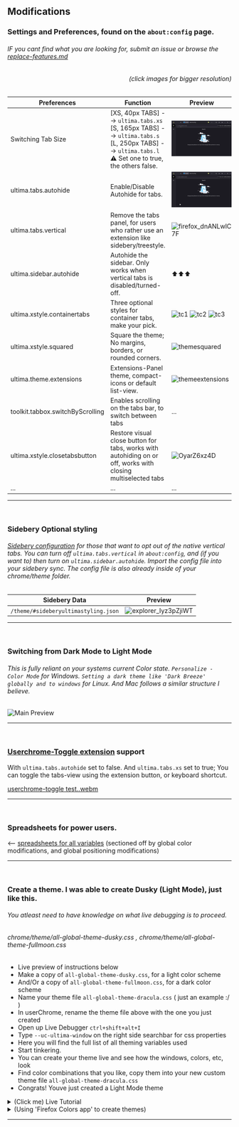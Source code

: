 ## Modifications

### Settings and Preferences, found on the `about:config` page.

###### IF you cant find what you are looking for, submit an issue or browse the [replace-features.md](replace-features.md)

###### <p align="right">(click images for bigger resolution)</p>

| Preferences          | Function            | Preview             |
|----------------------------------|---------------------|---------------------|
| Switching Tab Size               | [XS, 40px TABS] --> `ultima.tabs.xs` <br> [S, 165px TABS] --> `ultima.tabs.s` <br> [L, 250px TABS] --> `ultima.tabs.l` <br> :warning: Set one to true, the others false. | ![tabsizechange](preview/tabsizechange.gif) |
| ultima.tabs.autohide             | Enable/Disable Autohide for tabs. | ![tabsize](preview/autohideon.gif) |
| ultima.tabs.vertical             | Remove the tabs panel, for users who rather use an extension like sidebery/treestyle. | ![firefox_dnANLwlC7F](https://github.com/soulhotel/FF-ULTIMA/assets/155501797/fd1153a0-95ef-4490-a929-92e0de632804) |
| ultima.sidebar.autohide          | Autohide the sidebar. Only works when vertical tabs is disabled/turned-off. | ⬆⬆⬆ |
| ultima.xstyle.containertabs      | Three optional styles for container tabs, make your pick. | ![tc1](https://github.com/soulhotel/FF-ULTIMA/assets/155501797/6b867554-6e9c-41a3-9c96-9ebc14d15b42) ![tc2](https://github.com/soulhotel/FF-ULTIMA/assets/155501797/15fb335d-e9fa-402e-83a9-0ddd67581f94) ![tc3](https://github.com/soulhotel/FF-ULTIMA/assets/155501797/afda38b4-5c4b-4093-b98f-63c138af2023) |
| ultima.xstyle.squared            | Square the theme; No margins, borders, or rounded corners. | ![themesquared](https://github.com/soulhotel/FF-ULTIMA/assets/155501797/ba858526-3178-462c-9bf0-4be3e4bc9ab0) |
| ultima.theme.extensions          | Extensions-Panel theme, compact-icons or default list-view. | ![themeextensions](https://github.com/soulhotel/FF-ULTIMA/assets/155501797/b81bce27-5927-4a0d-9bd5-e970477458d9) |
| toolkit.tabbox.switchByScrolling | Enables scrolling on the tabs bar, to switch between tabs | ... |
| ultima.xstyle.closetabsbutton    | Restore visual close button for tabs, works with autohiding on or off, works with closing multiselected tabs | ![OyarZ6xz4D](https://github.com/soulhotel/FF-ULTIMA/assets/155501797/1c190448-7502-435d-a27e-86f7a96364f3) |
| ... | ... | ... |

---
<br>

### Sidebery Optional styling

###### [Sidebery configuration](https://github.com/soulhotel/FF-ULTIMA/blob/main/theme/%23sideberyultimastyling.json) for those that want to opt out of the native vertical tabs. You can turn off `ultima.tabs.vertical` in `about:config`, and (if you want to) then turn on `ultima.sidebar.autohide`. Import the config file into your sidebery sync. The config file is also already inside of your chrome/theme folder.

| Sidebery Data                            | Preview                      |
|------------------------------------------|------------------------------|
| `/theme/#sideberyultimastyling.json` | ![explorer_Iyz3pZjiWT](https://github.com/soulhotel/FF-ULTIMA/assets/155501797/0b73c1d5-7c41-464c-b6a2-839d8485dfdc) |

---
<br>

### Switching from Dark Mode to Light Mode

###### This is fully reliant on your systems current Color state. `Personalize - Color Mode` for Windows. `Setting a dark theme like 'Dark Breeze' globally and to windows` for Linux. And Mac follows a similar structure I believe.

![Main Preview](preview/prev1.gif)

---
<br>

### [Userchrome-Toggle extension](https://addons.mozilla.org/en-US/firefox/addon/userchrome-toggle/) support
With `ultima.tabs.autohide` set to false. And `ultima.tabs.xs` set to true; You can toggle the tabs-view using the extension button, or keyboard shortcut.

[userchrome-toggle test..webm](https://github.com/soulhotel/FF-ULTIMA/assets/44523955/252b3bae-f1c8-41ad-afa7-1e67d7f441cb)

---
<br>

### Spreadsheets for power users.
<-- [spreadsheets for all variables](https://github.com/soulhotel/FF-ULTIMA/blob/main/doc/spreadsheet-all-ultima-variables.md) (sectioned off by global color modifications, and global positioning modifications)

---
<br>

### Create a theme. I was able to create Dusky (Light Mode), just like this.
###### You atleast need to have knowledge on what live debugging is to proceed.
###### chrome/theme/all-global-theme-dusky.css , chrome/theme/all-global-theme-fullmoon.css

- Live preview of instructions below
- Make a copy of `all-global-theme-dusky.css`, for a light color scheme
- And/Or a copy of `all-global-theme-fullmoon.css`, for a dark color scheme
- Name your theme file `all-global-theme-dracula.css` ( just an example :/ )
- In userChrome, rename the theme file above with the one you just created
- Open up Live Debugger `ctrl+shift+alt+I`
- Type `--uc-ultima-window` on the right side searchbar for css properties
- Here you will find the full list of all theming variables used
- Start tinkering.
- You can create your theme live and see how the windows, colors, etc, look
- Find color combinations that you like, copy them into your new custom theme file `all-global-theme-dracula.css`
- Congrats! Youve just created a Light Mode theme

<details>
  <summary>(Click me) Live Tutorial</summary>

![tabsizechange](preview/createtheme.gif)
![tabsize](preview/createthemelive.gif)
</details>

<details>
  <summary>(Using 'Firefox Colors app' to create themes)</summary>

###### Did this in 2 minutes, just showing that it is definitely possible.
![Screenshot_1](https://github.com/soulhotel/FF-CSS-ULTIMA/assets/155501797/50ede808-227d-4ef0-b49b-692c8cf70b64)
</details>

---
<br>



